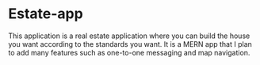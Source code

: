 # Estate-app

This application is a real estate application where you can build the house you want according to the standards you want. It is a MERN app that I plan to add many features such as one-to-one messaging and map navigation.
